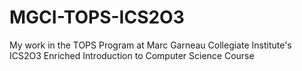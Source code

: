 # MGCI-TOPS-ICS2O3
My work in the TOPS Program at Marc Garneau Collegiate Institute's ICS2O3 Enriched Introduction to Computer Science Course 
